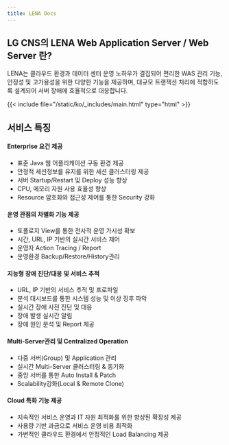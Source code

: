 ```yaml
---
title: LENA Docs
---
```


## LG CNS의 LENA Web Application Server / Web Server 란?
LENA는 클라우드 환경과 데이터 센터 운영 노하우가 결집되어 편리한 WAS 관리 기능, 안정성 및 고가용성을 위한 다양한 기능을 제공하며, 대규모 트랜잭션 처리에 적합하도록 설계되어 서버 장애에 효율적으로 대응합니다.

{{< include file="/static/ko/_includes/main.html" type="html" >}}


## 서비스 특징
#### Enterprise 요건 제공
- 표준 Java 웹 어플리케이션 구동 환경 제공
- 안정적 세션정보를 유지를 위한 세션 클러스터링 제공
- 서버 Startup/Restart 및 Deploy 성능 향상
- CPU, 메모리 자원 사용 효율성 향상
- Resource 암호화와 접근성 제어를 통한 Security 강화

#### 운영 관점의 차별화 기능 제공
- 토폴로지 View를 통한 전사적 운영 가시성 확보
- 시간, URL, IP 기반의 실시간 서비스 제어
- 운영자 Action Tracing / Report
- 운영환경 Backup/Restore/History관리

#### 지능형 장애 진단/대응 및 서비스 추적
- URL, IP 기반의 서비스 추적 및 프로파일
- 분석 대시보드를 통한 시스템 성능 및 이상 징후 파악
- 실시간 장애 사전 진단 및 대응
- 장애 발생 실시간 알림
- 장애 원인 분석 및 Report 제공

#### Multi-Server관리 및 Centralized Operation
- 다중 서버(Group) 및 Application 관리
- 실시간 Multi-Server 클러스터링 & 동기화
- 중앙 서버를 통한 Auto Install & Patch
- Scalability강화(Local & Remote Clone)

#### Cloud 특화 기능 제공
- 지속적인 서비스 운영과 IT 자원 최적화를 위한 향상된 확장성 제공
- 사용량 기반 과금으로 서비스 운영 비용 최적화
- 가변적인 클라우드 환경에서 안정적인 Load Balancing 제공